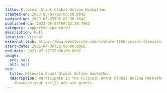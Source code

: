 ```yaml
---
title: Filecoin Grant Global Online Hackathon
created-on: 2023-05-03T08:06:38.884Z
updated-on: 2023-05-03T08:06:38.884Z
published-on: 2023-05-03T08:22:38.798Z
category: supported-sponsored
description: null
location: Virtual
external-link: https://www.eventbrite.com/e/share-115k-prizes-filecoin-grant-online-hackathon-may-1-july-18-registration-159309796891
start-date: 2021-04-30T22:00:00.000Z
end-date: 2021-07-17T22:00:00.000Z
image:
  src: null
  alt: null
seo:
  title: Filecoin Grant Global Online Hackathon
  description: Participate in the Filecoin Grant Global Online Hackathon to
    showcase your skills and win grants.
---
```


